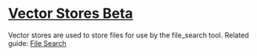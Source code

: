 # [Vector Stores Beta](/docs/api-reference/vector-stores)
Vector stores are used to store files for use by the
        file_search tool. 
Related guide:
        [File Search](/docs/assistants/tools/file-search) 
